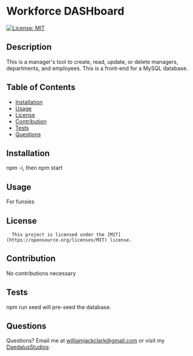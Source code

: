 # Workforce DASHboard
  [![License: MIT](https://img.shields.io/badge/License-MIT-yellow.svg)](https://opensource.org/licenses/MIT)
  ## Description
  This is a manager's tool to create, read, update, or delete managers, departments, and employees.  This is a front-end for a MySQL database.
  ## Table of Contents
  * [Installation](#installation)
  * [Usage](#usage)
  * [License](#license)
  * [Contribution](#contribution)
  * [Tests](#tests)
  * [Questions](#questions)
   
  ## Installation
  npm -i, then npm start

  ## Usage
  For funsies

  ## License
      This project is licensed under the [MIT](https://opensource.org/licenses/MIT) license.

  ## Contribution
  No contributions necessary

  ## Tests
  npm run seed will pre-seed the database.

  ## Questions
  Questions?  Email me at williamjackclark@gmail.com or visit my [DaedalusStudios](GitHub):
  